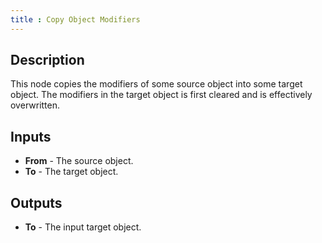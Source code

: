 ```yaml
---
title : Copy Object Modifiers
---
```


## Description

This node copies the modifiers of some source object into some target object.
The modifiers in the target object is first cleared and is effectively
overwritten.

## Inputs

- **From** - The source object.
- **To** - The target object.

## Outputs

- **To** - The input target object.
